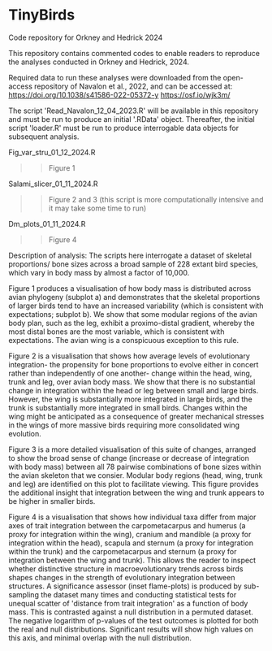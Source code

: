 # TinyBirds
Code repository for Orkney and Hedrick 2024

This repository contains commented codes to enable readers to reproduce the analyses conducted in Orkney and Hedrick, 2024. 

Required data to run these analyses were downloaded from the open-access repository of 
Navalon et al., 2022, and can be accessed at:
https://doi.org/10.1038/s41586-022-05372-y
https://osf.io/wjk3m/

The script 'Read_Navalon_12_04_2023.R' will be available in this repository and must be run to 
produce an initial '.RData' object. 
Thereafter, the initial script 'loader.R' must be run to produce interrogable data objects for subsequent analysis.


Fig_var_stru_01_12_2024.R
>> Figure 1

Salami_slicer_01_11_2024.R
>> Figure 2 and 3
(this script is more computationally intensive and it may take some time to run)

Dm_plots_01_11_2024.R
>> Figure 4

Description of analysis: 
The scripts here interrogate a dataset of skeletal proportions/ bone sizes across a broad sample of 228 extant bird species, 
which vary in body mass by almost a factor of 10,000. 

Figure 1 produces a visualisation of how body mass is distributed across avian phylogeny (subplot a)
and demonstrates that the skeletal proportions of larger birds tend to have an increased variability (which is consistent with expectations; subplot b). 
We show that some modular regions of the avian body plan, such as the leg, exhibit a proximo-distal gradient, whereby the most distal bones are
the most variable, which is consistent with expectations. The avian wing is a conspicuous exception to this rule. 

Figure 2 is a visualisation that shows how average levels of evolutionary integration- the propensity for bone proportions to evolve either in concert
rather than independently of one another- change within the head, wing, trunk and leg, over avian body mass. 
We show that there is no substantial change in integration within the head or leg between small and large birds. 
However, the wing is substantially more integrated in large birds, and the trunk is substantially more integrated in small birds. 
Changes within the wing might be anticipated as a consequence of greater mechanical stresses in the wings of more massive birds requiring more consolidated wing evolution. 

Figure 3 is a more detailed visualisation of this suite of changes, arranged to show the broad sense of change (increase or decrease of integration with body mass)
between all 78 pairwise combinations of bone sizes within the avian skeleton that we consier. Modular body regions (head, wing, trunk and leg)
are identified on this plot to facilitate viewing. This figure provides the additional insight that integration between the wing and trunk 
appears to be higher in smaller birds. 

Figure 4 is a visualisation that shows how individual taxa differ from major axes of trait integration between the carpometacarpus and humerus (a proxy for integration within the wing), 
cranium and mandible (a proxy for integration within the head), scapula and sternum (a proxy for integration within the trunk) and the carpometacarpus and sternum (a proxy for integration between the wing and trunk).
This allows the reader to inspect whether distinctive structure in macroevolutionary trends across birds shapes changes in the strength of evolutionary
integration between structures. A significance assessor (inset flame-plots) is produced by sub-sampling the dataset many times and 
conducting statistical tests for unequal scatter of 'distance from trait integration' as a function of body mass. This is contrasted against a null distribution
in a permuted dataset. The negative logarithm of p-values of the test outcomes is plotted for both the real and null distributions. Significant 
results will show high values on this axis, and minimal overlap with the null distribution. 
